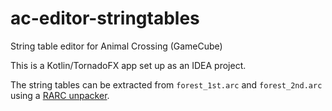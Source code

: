 # ac-editor-stringtables

String table editor for Animal Crossing (GameCube)

This is a Kotlin/TornadoFX app set up as an IDEA project.

The string tables can be extracted from `forest_1st.arc` and `forest_2nd.arc`
using a [RARC unpacker](https://github.com/jamchamb/ARCTool).
